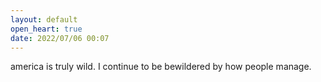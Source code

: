 ```yaml
---
layout: default
open_heart: true
date: 2022/07/06 00:07
---
```


america is truly wild. I continue to be bewildered by how people manage.
